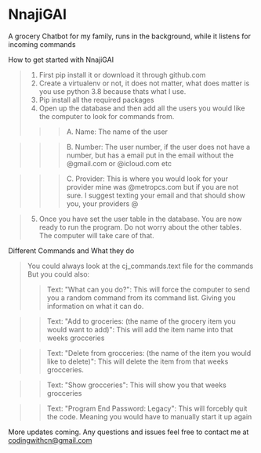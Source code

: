 # NnajiGAI
A grocery Chatbot for my family, runs in the background, while it listens for incoming commands 

How to get started with NnajiGAI
> 1. First pip install it or download it through github.com
> 2. Create a virtualenv or not, it does not matter, what does matter is you use python 3.8 because thats what I use.
> 3. Pip install all the required packages
> 4. Open up the database and then add all the users you would like the computer to look for commands from. 
>>> A. Name: The name of the user

>>> B. Number: The user number, if the user does not have a number, but has a email put in the email without the @gmail.com or @icloud.com etc

>>> C. Provider: This is where you would look for your provider mine was @metropcs.com but if you are not sure. I suggest texting your email and that should show you, your providers @

> 5. Once you have set the user table in the database. You are now ready to run the program. Do not worry about the other tables. The computer will take care of that.

Different Commands and What they do
> You could always look at the cj_commands.text file for the commands    
> But you could also: 
>> Text: "What can you do?": This will force the computer to send you a random command from its command list. Giving you information on what it can do. 

>> Text: "Add to groceries: (the name of the grocery item you would want to add)": This will add the item name into that weeks grocceries

>> Text: "Delete from grocceries: (the name of the item you would like to delete)": This will delete the item from that weeks grocceries. 

>> Text: "Show grocceries": This will show you that weeks grocceries

>> Text: "Program End Password: Legacy": This will forcebly quit the code. Meaning you would have to manually start it up again

More updates coming. Any questions and issues feel free to contact me at codingwithcn@gmail.com